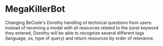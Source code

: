 # MegaKillerBot

Changing BeCode's Dorothy handling of technical questions from users: instead of receiving a modal with all resources related to the (one) keyword they entered, Dorothy will be able to recognize several different tags (language, os, type of query) and return resources by order of relevance.

